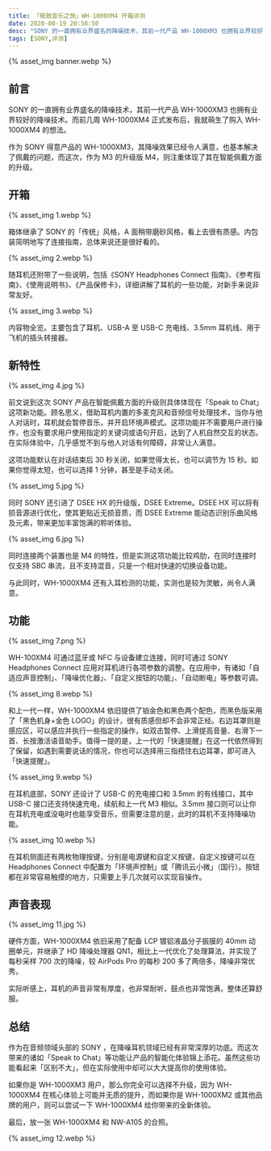 ```yaml
---
title: 「极致音乐之旅」WH-1000XM4 开箱评测
date: 2020-08-19 20:58:50
desc: "SONY 的一直拥有业界盛名的降噪技术，其前一代产品 WH-1000XM3 也拥有业界较好的降噪技术。而前几周 WH-1000XM4 正式发布后，我就萌生了购入 WH-1000XM4 的想法。"
tags: [SONY,评测]
---
```


{% asset_img banner.webp %}

## 前言

SONY 的一直拥有业界盛名的降噪技术，其前一代产品 WH-1000XM3 也拥有业界较好的降噪技术。而前几周 WH-1000XM4 正式发布后，我就萌生了购入 WH-1000XM4 的想法。

作为 SONY 得意产品的 WH-1000XM3，其降噪效果已经令人满意，也基本解决了佩戴的问题，而这次，作为 M3 的升级版 M4，则注重体现了其在智能佩戴方面的升级。

## 开箱

{% asset_img 1.webp %}

箱体继承了 SONY 的「传统」风格，A 面稍带磨砂风格，看上去很有质感。内包装简明地写了连接指南，总体来说还是很好看的。

{% asset_img 2.webp %}

随耳机还附带了一些说明，包括《SONY Headphones Connect 指南》、《参考指南》、《使用说明书》、《产品保修卡》，详细讲解了耳机的一些功能，对新手来说非常友好。

{% asset_img 3.webp %}

内容物全览。主要包含了耳机、USB-A 至 USB-C 充电线、3.5mm 耳机线、用于飞机的插头转接器。

## 新特性

{% asset_img 4.jpg %}

前文说到这次 SONY 产品在智能佩戴方面的升级则具体体现在「Speak to Chat」这项新功能。顾名思义，借助耳机内置的多麦克风和音频信号处理技术，当你与他人对话时，耳机就会暂停音乐，并开启环境声模式。这项功能并不需要用户进行操作，也没有要求用户使用指定的关键词或语句开启，达到了人机自然交互的状态。在实际体验中，几乎感觉不到与他人对话有何障碍，非常让人满意。

这项功能默认在对话结束后 30 秒关闭，如果觉得太长，也可以调节为 15 秒。如果你觉得太短，也可以选择 1 分钟，甚至是手动关闭。

{% asset_img 5.jpg %}

同时 SONY 还引进了 DSEE HX 的升级版，DSEE Extreme。DSEE HX 可以将有损音源进行优化，使其更贴近无损音质，而 DSEE Extreme 能动态识别乐曲风格及元素，带来更加丰富饱满的聆听体验。

{% asset_img 6.jpg %}

同时连接两个装置也是 M4 的特性，但是实测这项功能比较鸡肋，在同时连接时仅支持 SBC 串流，且不支持混音，只是一个相对快速的切换设备功能。

与此同时，WH-1000XM4 还有入耳检测的功能，实测也是较为灵敏，尚令人满意。

## 功能

{% asset_img 7.png %}

WH-100XM4 可通过蓝牙或 NFC 与设备建立连接，同时可通过 SONY Headphones Connect 应用对耳机进行各项参数的调整。在应用中，有诸如「自适应声音控制」、「降噪优化器」、「自定义按钮的功能」、「自动断电」等参数可调。

{% asset_img 8.webp %}

和上一代一样，WH-1000XM4 依旧提供了铂金色和黑色两个配色，而黑色版采用了「黑色机身+金色 LOGO」的设计，很有质感但却不会非常正经。右边耳罩则是感应区，可以感应并执行一些指定的操作，如双击暂停、上滑提高音量、右滑下一首、长按激活语音助手。值得一提的是，上一代的「快速提醒」在这一代依然得到了保留，如遇到需要说话的情况，你也可以选择用三指捂住右边耳罩，即可进入「快速提醒」。

{% asset_img 9.webp %}

在耳机底部，SONY 还设计了 USB-C 的充电接口和 3.5mm 的有线接口，其中 USB-C 接口还支持快速充电，续航和上一代 M3 相似。3.5mm 接口则可以让你在耳机充电或没电时也能享受音乐，但需要注意的是，此时的耳机不支持降噪功能。

{% asset_img 10.webp %}

在耳机侧面还有两枚物理按键，分别是电源键和自定义按键，自定义按键可以在 Headphones Connect 中配置为「环境声控制」或「腾讯云小微」（国行）。按钮都在非常容易触摸的地方，只需要上手几次就可以实现盲操作。

## 声音表现

{% asset_img 11.jpg %}

硬件方面，WH-1000XM4 依旧采用了配备 LCP 镀铝液晶分子振膜的 40mm 动圈单元，并继承了 HD 降噪处理器 QN1，相比上一代优化了处理算法，并实现了每秒采样 700 次的降噪，较 AirPods Pro 的每秒 200 多了两倍多，降噪非常优秀。

实际听感上，耳机的声音非常有厚度，也非常耐听，鼓点也非常饱满，整体还算舒服。

## 总结

作为在音频领域头部的 SONY ，在降噪耳机领域已经有非常深厚的功底。而这次带来的诸如「Speak to Chat」等功能让产品的智能化体验锦上添花。虽然这些功能看起来「区别不大」，但在实际使用中却可以大大提高你的使用体验。

如果你是 WH-1000XM3 用户，那么你完全可以选择不升级，因为 WH-1000XM4 在核心体验上可能并无质的提升，而如果你是 WH-1000XM2 或其他品牌的用户，则可以尝试一下 WH-1000XM4 给你带来的全新体验。

最后，放一张 WH-1000XM4 和 NW-A105 的合照。

{% asset_img 12.webp %}